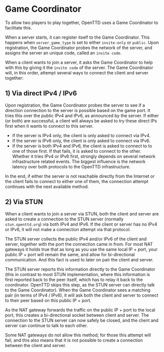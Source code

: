 # Game Coordinator

To allow two players to play together, OpenTTD uses a Game Coordinator to
facilitate this.

When a server starts, it can register itself to the Game Coordinator. This
happens when `server_game_type` is set to either `invite-only` or `public`.
Upon registration, the Game Coordinator probes the network of the server, and
assigns the server an unique code, called an `invite code`.

When a client wants to join a server, it asks the Game Coordinator to help
with this by giving it the `invite code` of the server. The Game Coordinator
will, in this order, attempt several ways to connect the client and server
together:

## 1) Via direct IPv4 / IPv6

Upon registration, the Game Coordinator probes the server to see if a
direction connection to the server is possible based on the game port. It
tries this over the public IPv4 and IPv6, as announced by the server.
If either (or both) are successful, a client will always be asked to try
these direct IPs first when it wants to connect to this server.

- If the server is IPv4 only, the client is only asked to connect via IPv4.
- If the server is IPv6 only, the client is only asked to connect via IPv6.
- If the server is both IPv4 and IPv6, the client is asked to connect to to
  one of those first. If that fails, it is asked to connect to the other.
  Whether it tries IPv4 or IPv6 first, strongly depends on several network
  infrastructure related events. The biggest influence is the network
  latency over both protocols to the OpenTTD infrastructure.

In the end, if either the server is not reachable directly from the Internet
or the client fails to connect to either one of them, the connection attempt
continues with the next available method.

## 2) Via STUN

When a client wants to join a server via STUN, both the client and server
are asked to create a connection to the STUN server (normally
`stun.openttd.org`) via both IPv4 and IPv6. If the client or server has no
IPv4 or IPv6, it will not make a connection attempt via that protocol.

The STUN server collects the public IPv4 and/or IPv6 of the client and server,
together with the port the connection came in from. For most NAT gateways it
holds true that as long as you use the same local IP + port, your public
IP + port will remain the same, and allow for bi-directional communication.
And this fact is used to later on pair the client and server.

The STUN server reports this information directly to the Game Coordinator
(this in contrast to most STUN implementation, where this information is
first reported back to the peer itself, which has to relay it back to the
coordinator. OpenTTD skips this step, as the STUN server can directly talk to
the Game Coordinator). When the Game Coordinator sees a matching pair (in
terms of IPv4 / IPv6), it will ask both the client and server to connect to
their peer based on this public IP + port.

As the NAT gateway forwards the traffic on the public IP + port to the local
port, this creates a bi-directional socket between client and server. The
connection to the STUN server can now safely be closed, and the client and
server can continue to talk to each other.

Some NAT gateways do not allow this method; for those this attempt will fail,
and this also means that it is not possible to create a connection between
the client and server.
